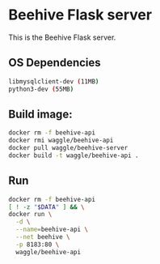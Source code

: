 
# Beehive Flask server
 

This is the Beehive Flask server. 

## OS Dependencies

```bash
libmysqlclient-dev (11MB)
python3-dev (55MB)
```

## Build image:
```bash
docker rm -f beehive-api
docker rmi waggle/beehive-api
docker pull waggle/beehive-server
docker build -t waggle/beehive-api .
```


## Run
```bash
docker rm -f beehive-api
[ ! -z "$DATA" ] && \
docker run \
  -d \
  --name=beehive-api \
  --net beehive \
  -p 8183:80 \
  waggle/beehive-api
```
